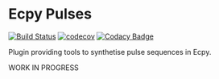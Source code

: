 Ecpy Pulses
===========

[![Build Status](https://travis-ci.org/Ecpy/ecpy_pulses.svg?branch=master)](https://travis-ci.org/Ecpy/ecpy_pulses)
[![codecov](https://codecov.io/gh/Ecpy/ecpy_pulses/branch/master/graph/badge.svg)](https://codecov.io/gh/Ecpy/ecpy_pulses)
[![Codacy Badge](https://api.codacy.com/project/badge/Grade/700a9aea186b40aeba07bab363ff3544)](https://www.codacy.com/app/Ecpy/ecpy_pulses?utm_source=github.com&amp;utm_medium=referral&amp;utm_content=Ecpy/ecpy_pulses&amp;utm_campaign=Badge_Grade)

Plugin providing tools to synthetise pulse sequences in Ecpy.

WORK IN PROGRESS
